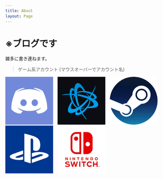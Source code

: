 ```yaml
---
title: About
layout: Page
---
```


# ※ブログです

雑多に書き連ねます。

> ゲーム系アカウント (マウスオーバーでアカウント名)

<a href="https://discord.gg/DHFHmsk" target="_blank"><img src="/images/posts/dis.png" height="150" title="getter.io#9390" style="margin-right:10px;"></a>
<a href="https://www.blizzard.com/ja-jp/" target="_blank"><img src="/images/posts/bli.png" height="150" title="getter#1341" style="margin-right:10px;"></a>
<a href="https://steamcommunity.com/id/g_empr/" target="_blank"><img src="/images/posts/st.png" height="150" title="g_empr" style="margin-right:10px;"></a>
<a href="https://www.jp.playstation.com/psn/" target="_blank"><img src="/images/posts/ps.png" height="150" title="getterrobo2" style="margin-right:10px;"></a>
<a href="https://www.nintendo.co.jp/hardware/switch/" target="_blank"><img src="/images/posts/ns.jpg" height="150" title="SW-5741-7158-6995" style="margin-right:10px;"></a>
